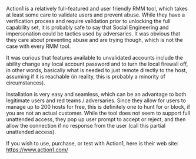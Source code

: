 Action1 is a relatively full-featured and user friendly RMM tool, which takes at least some care to validate users and prevent abuse.  While they have a verification process and require validation prior to unlocking the full capability set, it is probably safe to say that Social Engineering and impersonation could be tactics used by adversaries.  It was obvious that they care about preventing abuse and are trying though, which is not the case with every RMM tool. 

It was curious that features available to unvalidated accounts include the ability change any local account password and to turn the local firewall off, in other words, basically what is needed to just remote directly to the host, assuming if it is reachable (in reality, this is probably a minority of circumstances).  

Installation is very easy and seamless, which can be an advantage to both legitimate users and red teams / adversaries.  Since they allow for users to manage up to 200 hosts for free, this is definitely one to hunt for or block, if you are not an actual customer.  While the tool does not seem to support full unattended access, they pop up user prompt to accept or reject, and then allow the connection if no response from the user (call this partial unattended access).

If you wish to use, purchase, or test with Action1, here is their web site: https://www.action1.com/
